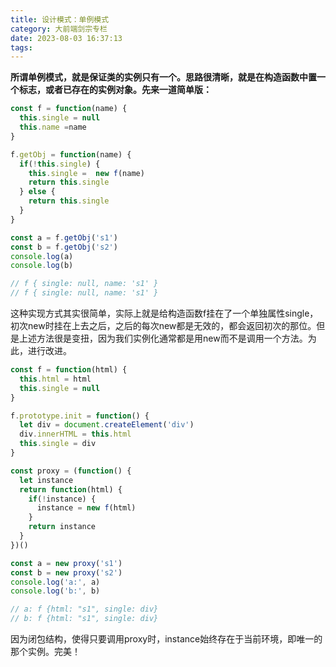 ```yaml
---
title: 设计模式：单例模式
category: 大前端剑宗专栏
date: 2023-08-03 16:37:13
tags:
---
```

**所谓单例模式，就是保证类的实例只有一个。思路很清晰，就是在构造函数中置一个标志，或者已存在的实例对象。先来一道简单版：**
```javascript
const f = function(name) {
  this.single = null
  this.name =name
}

f.getObj = function(name) {
  if(!this.single) {
    this.single =  new f(name)
    return this.single
  } else {
    return this.single
  }
}

const a = f.getObj('s1')
const b = f.getObj('s2')
console.log(a)
console.log(b)

// f { single: null, name: 's1' }
// f { single: null, name: 's1' }
```
这种实现方式其实很简单，实际上就是给构造函数f挂在了一个单独属性single，初次new时挂在上去之后，之后的每次new都是无效的，都会返回初次的那位。但是上述方法很是变扭，因为我们实例化通常都是用new而不是调用一个方法。为此，进行改进。
```javascript
const f = function(html) {
  this.html = html
  this.single = null
}

f.prototype.init = function() {
  let div = document.createElement('div')
  div.innerHTML = this.html
  this.single = div
}

const proxy = (function() {
  let instance
  return function(html) {
    if(!instance) {
      instance = new f(html)
    }
    return instance  
  }
})()

const a = new proxy('s1')
const b = new proxy('s2')
console.log('a:', a)
console.log('b:', b)

// a: f {html: "s1", single: div}
// b: f {html: "s1", single: div}
```
因为闭包结构，使得只要调用proxy时，instance始终存在于当前环境，即唯一的那个实例。完美！